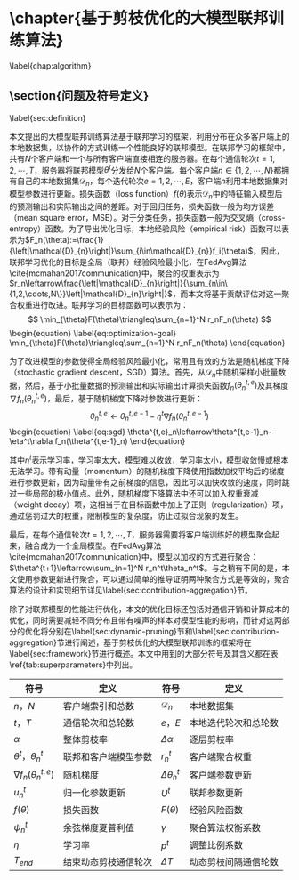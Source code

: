 # \chapter{基于剪枝优化的大模型联邦训练算法}

\label{chap:algorithm}

## \section{问题及符号定义}

\label{sec:definition}

本文提出的大模型联邦训练算法基于联邦学习的框架，利用分布在众多客户端上的本地数据集，以协作的方式训练一个性能良好的联邦模型。在联邦学习的框架中，共有$N$个客户端和一个与所有客户端直接相连的服务器。在每个通信轮次$t=1,2,\cdots,T$，服务器将联邦模型$\theta^t$分发给$N$个客户端。每个客户端$n\in\{1,2,\cdots,N\}$都拥有自己的本地数据集$\mathcal{D}_{n}$，每个迭代轮次$e=1,2,\cdots,E$，客户端$n$利用本地数据集对模型参数进行更新。损失函数（loss function）$f(\theta)$表示$\mathcal{D}_{n}$中的特征输入模型后的预测输出和实际输出之间的差距。对于回归任务，损失函数一般为均方误差（mean square error，MSE）。对于分类任务，损失函数一般为交叉熵（cross-entropy）函数。为了导出优化目标，本地经验风险（empirical risk）函数可以表示为$F_n(\theta):=\frac{1}{\left|\mathcal{D}_{n}\right|}\sum_{i\in\mathcal{D}_{n}}f_i(\theta)$，因此，联邦学习优化的目标是全局（联邦）经验风险最小化，在FedAvg算法\cite{mcmahan2017communication}中，聚合的权重表示为$r_n\leftarrow\frac{\left|\mathcal{D}_{n}\right|}{\sum_{n\in\{1,2,\cdots,N\}}\left|\mathcal{D}_{n}\right|}$，而本文将基于贡献评估对这一聚合权重进行改进。联邦学习的目标函数可以表示为：
$$
\min_{\theta}F(\theta)\triangleq\sum_{n=1}^N r_nF_n(\theta)
$$
\begin{equation}
    \label{eq:optimization-goal}
	\min_{\theta}F(\theta)\triangleq\sum_{n=1}^N r_nF_n(\theta)
\end{equation}

为了改进模型的参数使得全局经验风险最小化，常用且有效的方法是随机梯度下降（stochastic gradient descent，SGD）算法。首先，从$\mathcal{D}_{n}$中随机采样小批量数据，然后，基于小批量数据的预测输出和实际输出计算损失函数$f_n(\theta^{t,e}_n)$及其梯度$\nabla f_n(\theta^{t,e}_n)$，最后，基于随机梯度下降对参数进行更新：
$$
\theta^{t,e}_n\leftarrow\theta^{t,e-1}_n-\eta^t\nabla f_n(\theta^{t,e-1}_n)
$$
\begin{equation}
    \label{eq:sgd}
	\theta^{t,e}_n\leftarrow\theta^{t,e-1}_n-\eta^t\nabla f_n(\theta^{t,e-1}_n)
\end{equation}

其中$\eta^t$表示学习率，学习率太大，模型难以收敛，学习率太小，模型收敛慢或根本无法学习。带有动量（momentum）的随机梯度下降使用指数加权平均后的梯度进行参数更新，因为动量带有之前梯度的信息，因此可以加快收敛的速度，同时跳过一些局部的极小值点。此外，随机梯度下降算法中还可以加入权重衰减（weight decay）项，这相当于在目标函数中加上了正则（regularization）项，通过惩罚过大的权重，限制模型的复杂度，防止过拟合现象的发生。

最后，在每个通信轮次$t=1,2,\cdots,T$，服务器需要将客户端训练好的模型聚合起来，融合成为一个全局模型。在FedAvg算法\cite{mcmahan2017communication}中，模型以加权的方式进行聚合：$\theta^{t+1}\leftarrow\sum_{n=1}^N r_n^t\theta_n^t$。与之稍有不同的是，本文使用参数更新进行聚合，可以通过简单的推导证明两种聚合方式是等效的，聚合算法的设计和实现细节详见\label{sec:contribution-aggregation}节。

除了对联邦模型的性能进行优化，本文的优化目标还包括对通信开销和计算成本的优化，同时需要减轻不同分布且带有噪声的样本对模型性能的影响，而针对这两部分的优化将分别在\label{sec:dynamic-pruning}节和\label{sec:contribution-aggregation}节进行阐述，基于剪枝优化的大模型联邦训练的框架将在\label{sec:framework}节进行概述。本文中用到的大部分符号及其含义都在表\ref{tab:superparameters}中列出。

| 符号                         | 定义                 | 符号                 | 定义                 |
| ---------------------------- | -------------------- | -------------------- | -------------------- |
| $n$，$N$                     | 客户端索引和总数     | $\mathcal{D}_{n}$    | 本地数据集           |
| $t$，$T$                     | 通信轮次和总轮数     | $e$，$E$             | 本地迭代轮次和总轮数 |
| $\alpha$                     | 整体剪枝率           | $\Delta\alpha$       | 逐层剪枝率           |
| $\theta^t$，$\theta^{t}_n$   | 联邦和客户端模型参数 | $r_n^{t}$            | 客户端聚合权重       |
| $\nabla f_n(\theta^{t,e}_n)$ | 随机梯度             | $\Delta\theta^{t}_n$ | 客户端参数更新       |
| $u_n^t$                      | 归一化参数更新       | $U^t$                | 联邦参数更新         |
| $f(\theta)$                  | 损失函数             | $F(\theta)$          | 经验风险函数         |
| $\psi_n^t$                   | 余弦梯度夏普利值     | $\gamma$             | 聚合算法权衡系数     |
| $\eta$                       | 学习率               | $p^t$                | 调整比例系数         |
| $T_{end}$                    | 结束动态剪枝通信轮次 | $\Delta{T}$          | 动态剪枝间隔通信轮数 |

